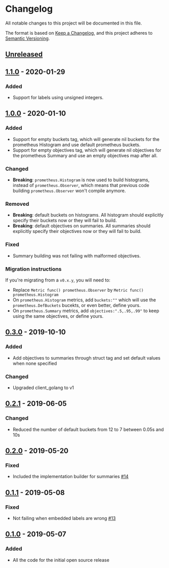 # Changelog
All notable changes to this project will be documented in this file.

The format is based on [Keep a Changelog](https://keepachangelog.com/en/1.0.0/),
and this project adheres to [Semantic Versioning](https://semver.org/spec/v2.0.0.html).

## [Unreleased]

## [1.1.0] - 2020-01-29
### Added
- Support for labels using unsigned integers.

## [1.0.0] - 2020-01-10
### Added
- Support for empty buckets tag, which will generate nil buckets for the prometheus Histogram and use default prometheus buckets.
- Support for empty objectives tag, which will generate nil objectives for the prometheus Summary and use an empty objectives map after all.

### Changed
- **Breaking**: `prometheus.Histogram` is now used to build histograms, instead of `prometheus.Observer`, which means that previous code building `prometheus.Observer` won't compile anymore.

### Removed
- **Breaking**: default buckets on histograms. All histogram should explicitly specify their buckets now or they will fail to build.
- **Breaking**: default objectives on summaries. All summaries should explicitly specify their objectives now or they will fail to build.

### Fixed
- Summary building was not failing with malformed objectives.

### Migration instructions
If you're migrating from a `v0.x.y`, you will need to:
- Replace `Metric func() prometheus.Observer` by `Metric func() prometheus.Histogram`
- On `prometheus.Histogram` metrics, add `buckets:""` which will use the `prometheus.DefBuckets` bucekts, or even better, define yours.
- On `prometheus.Summary` metrics, add `objectives:".5,.95,.99"` to keep using the same objectives, or define yours.

## [0.3.0] - 2019-10-10
### Added
- Add objectives to summaries through struct tag and set default values when none specified
### Changed
- Upgraded client_golang to v1

## [0.2.1] - 2019-06-05
### Changed
- Reduced the number of default buckets from 12 to 7 between 0.05s and 10s

## [0.2.0] - 2019-05-20
### Fixed
- Included the implementation builder for summaries [#14](https://github.com/cabify/gotoprom/pull/14)

## [0.1.1] - 2019-05-08
### Fixed
- Not failing when embedded labels are wrong [#13](https://github.com/cabify/gotoprom/pull/13) 

## [0.1.0] - 2019-05-07
### Added
- All the code for the initial open source release

[Unreleased]: https://github.com/cabify/gotoprom/compare/v1.1.0...HEAD
[1.1.0]: https://github.com/cabify/gotoprom/compare/v1.0.0...v1.1.0
[1.0.0]: https://github.com/cabify/gotoprom/compare/v0.3.0...v1.0.0
[0.3.0]: https://github.com/cabify/gotoprom/compare/v0.2.1...v0.3.0
[0.2.1]: https://github.com/cabify/gotoprom/compare/v0.2.0...v0.2.1
[0.2.0]: https://github.com/cabify/gotoprom/compare/v0.1.1...v0.2.0
[0.1.1]: https://github.com/cabify/gotoprom/compare/v0.1.0...v0.1.1
[0.1.0]: https://github.com/cabify/gotoprom/compare/v0.1.0

